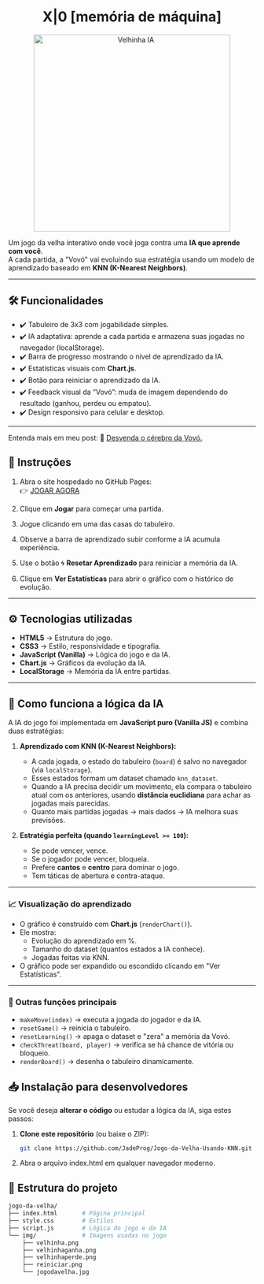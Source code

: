 <h1 align="center"> X|0 [memória de máquina]</h1>

<p align="center">
  <img src="jogo-da-velha/img/jogodavelha.gif" alt="Velhinha IA" width="400"/>
</p>


Um jogo da velha interativo onde você joga contra uma **IA que aprende com você**.  
A cada partida, a "Vovó" vai evoluindo sua estratégia usando um modelo de aprendizado baseado em **KNN (K-Nearest Neighbors)**.

---

## 🛠 Funcionalidades
- ✔️ Tabuleiro de 3x3 com jogabilidade simples.  
- ✔️ IA adaptativa: aprende a cada partida e armazena suas jogadas no navegador (localStorage).  
- ✔️ Barra de progresso mostrando o nível de aprendizado da IA.  
- ✔️ Estatísticas visuais com **Chart.js**.  
- ✔️ Botão para reiniciar o aprendizado da IA.  
- ✔️ Feedback visual da “Vovó”: muda de imagem dependendo do resultado (ganhou, perdeu ou empatou).  
- ✔️ Design responsivo para celular e desktop.  

---

Entenda mais em meu post: 👵 [Desvenda o cérebro da Vovó.](https://www.instagram.com/p/DMkhWKhOI3B/?utm_source=ig_web_copy_link&igsh=MWd6eXIxZGw1d29mZA==)  

## 📄 Instruções
1. Abra o site hospedado no GitHub Pages:  
   👉 [JOGAR AGORA](https://jadeprog.github.io/site/jogodavelha.html)

2. Clique em **Jogar** para começar uma partida.  
3. Jogue clicando em uma das casas do tabuleiro.  
4. Observe a barra de aprendizado subir conforme a IA acumula experiência.  
5. Use o botão 🌀 **Resetar Aprendizado** para reiniciar a memória da IA.  
6. Clique em **Ver Estatísticas** para abrir o gráfico com o histórico de evolução.  

---

## ⚙️ Tecnologias utilizadas
- **HTML5** → Estrutura do jogo.  
- **CSS3** → Estilo, responsividade e tipografia.  
- **JavaScript (Vanilla)** → Lógica do jogo e da IA.  
- **Chart.js** → Gráficos da evolução da IA.  
- **LocalStorage** → Memória da IA entre partidas.  

---

## 🤖 Como funciona a lógica da IA

A IA do jogo foi implementada em **JavaScript puro (Vanilla JS)** e combina duas estratégias:

1. **Aprendizado com KNN (K-Nearest Neighbors):**
   - A cada jogada, o estado do tabuleiro (`board`) é salvo no navegador (via `localStorage`).
   - Esses estados formam um dataset chamado `knn_dataset`.
   - Quando a IA precisa decidir um movimento, ela compara o tabuleiro atual com os anteriores, usando **distância euclidiana** para achar as jogadas mais parecidas.
   - Quanto mais partidas jogadas → mais dados → IA melhora suas previsões.

2. **Estratégia perfeita (quando `learningLevel >= 100`):**
   - Se pode vencer, vence.
   - Se o jogador pode vencer, bloqueia.
   - Prefere **cantos** e **centro** para dominar o jogo.
   - Tem táticas de abertura e contra-ataque.

---

### 📈 Visualização do aprendizado
- O gráfico é construído com **Chart.js** (`renderChart()`).
- Ele mostra:
  - Evolução do aprendizado em %.
  - Tamanho do dataset (quantos estados a IA conhece).
  - Jogadas feitas via KNN.
- O gráfico pode ser expandido ou escondido clicando em "Ver Estatísticas".

---

### 🔧 Outras funções principais
- `makeMove(index)` → executa a jogada do jogador e da IA.  
- `resetGame()` → reinicia o tabuleiro.  
- `resetLearning()` → apaga o dataset e "zera" a memória da Vovó.  
- `checkThreat(board, player)` → verifica se há chance de vitória ou bloqueio.  
- `renderBoard()` → desenha o tabuleiro dinamicamente.  


## 📥 Instalação para desenvolvedores

Se você deseja **alterar o código** ou estudar a lógica da IA, siga estes passos:

1. **Clone este repositório** (ou baixe o ZIP):
   ```bash
   git clone https://github.com/JadeProg/Jogo-da-Velha-Usando-KNN.git

2. Abra o arquivo index.html em qualquer navegador moderno.


## 📂 Estrutura do projeto
```bash
jogo-da-velha/
├── index.html       # Página principal
├── style.css        # Estilos
├── script.js        # Lógica do jogo e da IA
└── img/             # Imagens usadas no jogo
    ├── velhinha.png
    ├── velhinhaganha.png
    ├── velhinhaperde.png
    ├── reiniciar.png
    └── jogodavelha.jpg

